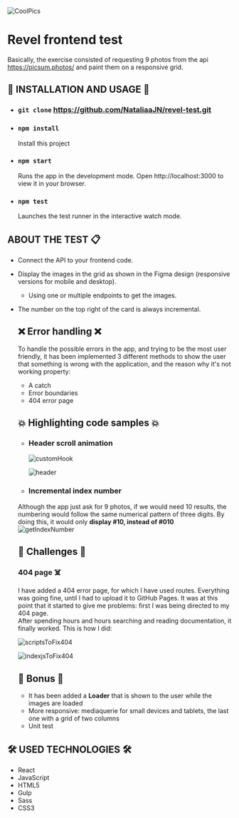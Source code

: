 ![CoolPics](https://user-images.githubusercontent.com/93034891/159118375-becc028b-b725-4dc8-ab98-7696feb12583.png)
# Revel frontend test

Basically, the exercise consisted of requesting 9 photos from the api https://picsum.photos/ and paint them on a responsive grid.

## 🦾 INSTALLATION AND USAGE 🦾
- ### `git clone` https://github.com/NataliaaJN/revel-test.git
- ### `npm install`
    Install this project

- ### `npm start`
    Runs the app in the development mode.
    Open http://localhost:3000 to view it in your browser.

- ### `npm test`
    Launches the test runner in the interactive watch mode.


## ABOUT THE TEST 📋
- Connect the API to your frontend code.
- Display the images in the grid as shown in the Figma design (responsive versions for mobile and desktop).
    - Using one or multiple endpoints to get the images. 
- The number on the top right of the card is always incremental.

    ## ❌ Error handling ❌
    To handle the possible errors in the app, and trying to be the most user friendly, it has been implemented 3 different methods to show the user that something is wrong with the application, and the reason why it's not working property:
    - A catch
    - Error boundaries
    - 404 error page

    ## 💥 Highlighting code samples  💥
    - ### **Header scroll animation**
        ![customHook](https://user-images.githubusercontent.com/93034891/159118469-5a61b560-f2b6-4311-a248-e154d4185787.png)

        ![header](https://user-images.githubusercontent.com/93034891/159118442-4c929db2-d2be-407f-a68b-c21ab2e0f98d.png)
    

    - ### **Incremental index number**
    Although the app just ask for 9 photos, if we would need 10 results, the numbering would follow the same numerical pattern of three digits. By doing this, it would only **display #10, instead of #010**
        ![getIndexNumber](https://user-images.githubusercontent.com/93034891/159118550-9a557073-65c4-4a6b-b29a-65f7a74806ff.png)

    ## 🥵 Challenges 🥵
    ### **404 page** ☠️
    I have added a 404 error page, for which I have used routes.
    Everything was going fine, until I had to upload it to GitHub Pages. It was at this point that it started to give me problems: first I was being directed to my 404 page.  
    After spending hours and hours searching and reading documentation, it finally worked. This is how I did:

    ![scriptsToFix404](https://user-images.githubusercontent.com/93034891/159118574-463f8e42-f62b-4cc9-b428-ac9b9b9a393b.png)
    
    ![indexjsToFix404](https://user-images.githubusercontent.com/93034891/159118575-a080b801-7727-4404-8c39-0e362f4df1de.png)


    ## 🤙 Bonus 🤙
    - It has been added a **Loader** that is shown to the user while the images are loaded
    - More responsive: mediaquerie for small devices and tablets, the last one with a grid of two columns
    - Unit test

## 🛠️ USED TECHNOLOGIES  🛠️
- React 
- JavaScript 
- HTML5 
- Gulp 
- Sass 
- CSS3